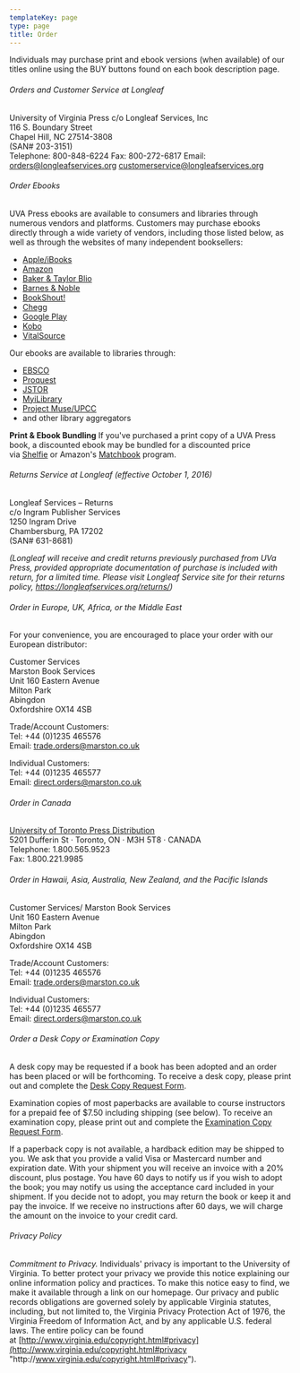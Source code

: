 ```yaml
---
templateKey: page
type: page
title: Order
---
```

Individuals may purchase print and ebook versions (when available) of our titles online using the BUY buttons found on each book description page.

###### Orders and Customer Service at Longleaf

University of Virginia Press c/o Longleaf Services, Inc\
116 S. Boundary Street\
Chapel Hill, NC 27514-3808\
(SAN# 203-3151)\
Telephone: 800-848-6224 Fax: 800-272-6817
Email: [orders@longleafservices.org](mailto:orders@longleafservices.org)
[customerservice@longleafservices.org](mailto:customerservice@longleafservices.org)

###### Order Ebooks

UVA Press ebooks are available to consumers and libraries through numerous vendors and platforms. Customers may purchase ebooks directly through a wide variety of vendors, including those listed below, as well as through the websites of many independent booksellers:

* [Apple/iBooks](http://apple.com/ibooks)
* [Amazon](http://www.amazon.com/books "Amazon Books")
* [Baker & Taylor Blio](https://www.blio.com/)
* [Barnes & Noble](http://www.barnesandnoble.com/)
* [BookShout!](http://bookshout.com/)
* [Chegg](http://www.chegg.com/)
* [Google Play](https://play.google.com/store/books)
* [Kobo](http://www.kobobooks.com/)
* [VitalSource](http://www.vitalsource.com/Pages/home.aspx)

Our ebooks are available to libraries through:

* [EBSCO](http://www.ebscohost.com/)
* [Proquest](https://www.proquest.com/)
* [JSTOR](http://www.jstor.org/)
* [MyiLibrary](https://www.myilibrary.com/Home.aspx)
* [Project Muse/UPCC](http://muse.jhu.edu/about/UPCC.html)
* and other library aggregators

**Print & Ebook Bundling** If you've purchased a print copy of a UVA Press book, a discounted ebook may be bundled for a discounted price via [Shelfie](http://www.shelfie.com/) or Amazon's [Matchbook](https://www.amazon.com/gp/digital/ep-landing-page?ie=UTF8&*Version*=1&*entries*=0) program.

###### Returns Service at Longleaf (effective October 1, 2016)

Longleaf Services – Returns\
c/o Ingram Publisher Services\
1250 Ingram Drive\
Chambersburg, PA 17202\
(SAN# 631-8681)

*(Longleaf will receive and credit returns previously purchased from UVa Press, provided appropriate documentation of purchase is included with return, for a limited time. Please visit Longleaf Service site for their returns policy, <https://longleafservices.org/returns/>)*

###### Order in Europe, UK, Africa, or the Middle East

For your convenience, you are encouraged to place your order with our European distributor:

Customer Services\
Marston Book Services\
Unit 160 Eastern Avenue\
Milton Park\
Abingdon\
Oxfordshire OX14 4SB

Trade/Account Customers:\
Tel: +44 (0)1235 465576\
Email: [trade.orders@marston.co.uk](trade.orders@marston.co.uk)
 
Individual Customers:\
Tel: +44 (0)1235 465577\
Email: [direct.orders@marston.co.uk](direct.orders@marston.co.uk)

###### Order in Canada

[U](http://www.sbookscan.com/)[niversity of Toronto Press Distribution](http://www.utpdistribution.com/customer_info.php?section=Customer%20Information&sectionID=3&subsectionID=1&pageID=1)\
5201 Dufferin St · Toronto, ON · M3H 5T8 · CANADA\
Telephone: 1.800.565.9523\
Fax: 1.800.221.9985

###### Order in Hawaii, Asia, Australia, New Zealand, and the Pacific Islands

Customer Services/
Marston Book Services\
Unit 160 Eastern Avenue\
Milton Park\
Abingdon\
Oxfordshire OX14 4SB

Trade/Account Customers:\
Tel: +44 (0)1235 465576\
Email: [trade.orders@marston.co.uk](trade.orders@marston.co.uk)
 
Individual Customers:\
Tel: +44 (0)1235 465577\
Email: [direct.orders@marston.co.uk](direct.orders@marston.co.uk)

###### Order a Desk Copy or Examination Copy

A desk copy may be requested if a book has been adopted and an order has been placed or will be forthcoming. To receive a desk copy, please print out and complete the [Desk Copy Request Form](https://www.upress.virginia.edu/content/desk-copy-request-form "Desk Copy").

Examination copies of most paperbacks are available to course instructors for a prepaid fee of $7.50 including shipping (see below). To receive an examination copy, please print out and complete the [Examination Copy Request Form](https://www.upress.virginia.edu/content/exam-copy-request-form "Exam Copy").

If a paperback copy is not available, a hardback edition may be shipped to you. We ask that you provide a valid Visa or Mastercard number and expiration date. With your shipment you will receive an invoice with a 20% discount, plus postage. You have 60 days to notify us if you wish to adopt the book; you may notify us using the acceptance card included in your shipment. If you decide not to adopt, you may return the book or keep it and pay the invoice. If we receive no instructions after 60 days, we will charge the amount on the invoice to your credit card.

###### Privacy Policy

*Commitment to Privacy.* Individuals' privacy is important to the University of Virginia. To better protect your privacy we provide this notice explaining our online information policy and practices. To make this notice easy to find, we make it available through a link on our homepage. Our privacy and public records obligations are governed solely by applicable Virginia statutes, including, but not limited to, the Virginia Privacy Protection Act of 1976, the Virginia Freedom of Information Act, and by any applicable U.S. federal laws. The entire policy can be found at [http://www.virginia.edu/copyright.html#privacy](http://www.virginia.edu/copyright.html#privacy "http\://www.virginia.edu/copyright.html#privacy").